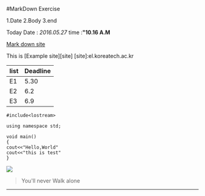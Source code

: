 #MarkDown Exercise

1.Date
2.Body
3.end

Today Date : *2016.05.27*
time :**"10.16 A.M**

[Mark down site](http://blog.kalkin7.com/2014/02/10/lets-write-using-markdown/)

This is [Example site][site]
[site]:el.koreatech.ac.kr

list  | Deadline
------|--------
E1    | 5.30
E2    | 6.2
E3    | 6.9

```{.cpp}
#include<lostream>

using namespace std;

void main()
{
cout<<"Hello,World"
cout<<"this is test"
}
```

![](https://hdlogo.files.wordpress.com/2011/08/liverpool-logo.png?w=500)
>You'll never Walk alone

------
